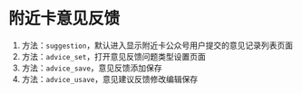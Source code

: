# 附近卡意见反馈

1. 方法：`suggestion`，默认进入显示附近卡公众号用户提交的意见记录列表页面
2. 方法：`advice_set`，打开意见反馈问题类型设置页面
3. 方法：`advice_save`，意见反馈添加保存
4. 方法：`advice_usave`，意见建议反馈修改编辑保存